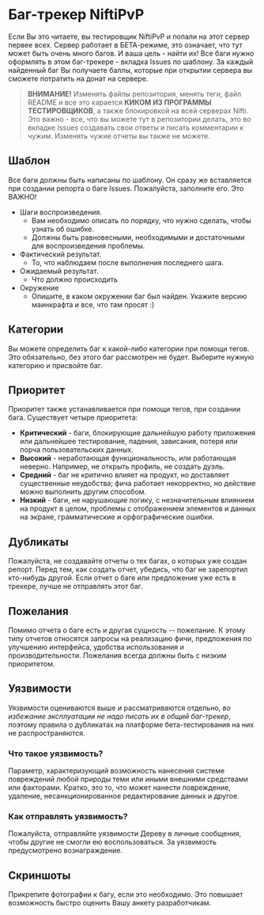 # Баг-трекер NiftiPvP
Если Вы это читаете, вы тестировщик NiftiPvP и попали на этот сервер первее всех. Сервер работает в БЕТА-режиме, это означает, что тут может быть очень много багов. И ваша цель - найти их! Все баги нужно оформлять в этом баг-трекере - вкладка Issues по шаблону. За каждый найденный баг Вы получаете баллы, которые при открытии сервера вы сможете потратить на донат на сервере.

> **ВНИМАНИЕ!** Изменять файлы репозитория, менять теги, файл README и все это карается **КИКОМ ИЗ ПРОГРАММЫ ТЕСТИРОВЩИКОВ**, а также блокировкой на всей серверах Nifti. Это важно - все, что вы можете тут в репозитории делать, это во вкладке Issues создавать свои ответы и писать комментарии к чужим. Изменять чужие отчеты вы также не можете.

## Шаблон
Все баги должны быть написаны по шаблону. Он сразу же вставляется при создании репорта о баге Issues. Пожалуйста, заполните его. Это ВАЖНО!
- Шаги воспроизведения.
  - Вам необходимо описать по порядку, что нужно сделать, чтобы узнать об ошибке. 
  - Должны быть равновесными, необходимыми и достаточными для воспроизведения проблемы.
- Фактический результат.
  - То, что наблюдаем после выполнения последнего шага.
- Ожидаемый результат.
  - Что должно происходить
- Окружение
  - Опишите, в каком окружении баг был найден. Укажите версию маинкрафта и все, что там просят :)

## Категории
Вы можете определить баг к какой-либо категории при помощи тегов. Это обязательно, без этого баг рассмотрен не будет. Выберите нужную категорию и присвойте баг.

## Приоритет
Приоритет также устанавливается при помощи тегов, при создании бага.
Существует четыре приоритета:
- **Критический** - баги, блокирующие дальнейшую работу приложения или дальнейшее тестирование, падения, зависания, потеря или порча пользовательских данных.
- **Высокий** - неработающая функциональность, или работающая неверно. Например, не открыть профиль, не создать дуэль.
- **Средний** - баг не критично влияет на продукт, но доставляет существенные неудобства; фича работает некорректно, но действие можно выполнить другим способом.
- **Низкий** - баги, не нарушающие логику, с незначительным влиянием на продукт в целом, проблемы с отображением элементов и данных на экране, грамматические и орфографические ошибки.

## Дубликаты
Пожалуйста, не создавайте отчеты о тех багах, о которых уже создан репорт. Перед тем, как создать отчет, убедись, что баг не зарепортил кто-нибудь другой. Если отчет о баге или предложение уже есть в трекере, лучше не отправлять этот баг.

## Пожелания
Помимо отчета о баге есть и другая сущность -- пожелание. К этому типу отчетов относятся запросы на реализацию фичи, предложения по улучшению интерфейса, удобства использования и производительности. Пожелания всегда должны быть с низким приоритетом.

## Уязвимости
Уязвимости оцениваются выше и рассматриваются отдельно, *во избежание эксплуатации не надо писать их в общий баг-трекер*, поэтому правила о дубликатах на платформе бета-тестирования на них не распространяются. 
### Что такое уязвимость?
Параметр, характеризующий возможность нанесения системе повреждений любой природы теми или иными внешними средствами или факторами. Кратко, это то, что может нанести повреждение, удаление, несанкционированное редактирование данных и другое.
### Как отправлять уязвимость?
Пожалуйста, отправляйте уязвимости Дереву в личные сообщения, чтобы другие не смогли ею воспользоваться. За уязвимость предусмотрено вознаграждение.

## Скриншоты
Прикрепите фотографии к багу, если это необходимо. Это повышает возможность быстро оценить Вашу анкету разработчикам.
